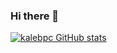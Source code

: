 ### Hi there 👋
[![kalebpc GitHub stats](https://github-readme-stats.vercel.app/api?username=kalebpc)](https://github.com/anuraghazra/github-readme-stats)
<!--
**kalebpc/kalebpc** is a ✨ _special_ ✨ repository because its `README.md` (this file) appears on your GitHub profile.

Here are some ideas to get you started:

- 🔭 I’m currently working on ...
- 🌱 I’m currently learning ...
- 👯 I’m looking to collaborate on ...
- 🤔 I’m looking for help with ...
- 💬 Ask me about ...
- 📫 How to reach me: ...
- 😄 Pronouns: ...
- ⚡ Fun fact: ...
-->

